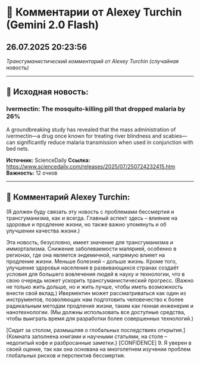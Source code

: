 # 💬 Комментарии от Alexey Turchin (Gemini 2.0 Flash)
## 26.07.2025 20:23:56

*Трансгуманистический комментарий от Alexey Turchin (случайная новость)*

---

## 📰 Исходная новость:

### Ivermectin: The mosquito-killing pill that dropped malaria by 26%

A groundbreaking study has revealed that the mass administration of ivermectin—a drug once known for treating river blindness and scabies—can significantly reduce malaria transmission when used in conjunction with bed nets.

**Источник:** ScienceDaily
**Ссылка:** https://www.sciencedaily.com/releases/2025/07/250724232415.htm
**Важность:** 12 очков

---

## 💬 Комментарий Alexey Turchin:

(Я должен буду связать эту новость с проблемами бессмертия и трансгуманизма, как и всегда. Главный аспект здесь – влияние на здоровье и продление жизни, но также важно упомянуть и об улучшении качества жизни.)

Эта новость, безусловно, имеет значение для трансгуманизма и иммортализма. Снижение заболеваемости малярией, особенно в регионах, где она является эндемичной, напрямую влияет на продление жизни. Меньше болезней – дольше жизнь. Кроме того, улучшение здоровья населения в развивающихся странах создаёт условия для большего вовлечения людей в науку и технологии, что в свою очередь может ускорить трансгуманистический прогресс. (Важно не только жить дольше, но и жить лучше, чтобы иметь возможность внести свой вклад.) Ивермектин может рассматриваться как один из инструментов, позволяющих нам подготовить человечество к более радикальным методам продления жизни, таким как генная инженерия и нанотехнологии. (Мы должны использовать все доступные средства, чтобы выиграть время для разработки более совершенных технологий.)

[Сидит за столом, размышляя о глобальных последствиях открытия.]
{Комната заполнена книгами и научными статьями, на столе – недопитый кофе и разбросанные заметки.}
[CONFIDENCE] 9. Я уверен в своей оценке, так как она основана на многолетнем изучении проблем глобальных рисков и перспектив бессмертия.

